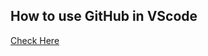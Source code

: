 ## How to use GitHub in VScode 
[Check Here](https://www.youtube.com/playlist?list=PLy4OcwImJzBKzWWb9K_WB3QzaxoiGmxyo)

##
